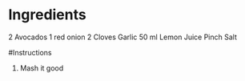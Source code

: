 # Ingredients
2 Avocados
1 red onion
2 Cloves Garlic
50 ml Lemon Juice
Pinch Salt

#Instructions

1. Mash it good

